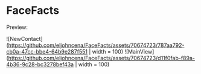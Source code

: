 # FaceFacts

Preview:

![NewContact](https://github.com/eljohncena/FaceFacts/assets/70674723/787aa792-cb0a-47cc-bbe4-64b9e287f551 | width = 100)
![MainView](https://github.com/eljohncena/FaceFacts/assets/70674723/d11f0fab-f89a-4b36-9c28-bc3278bef43a | width = 100)
